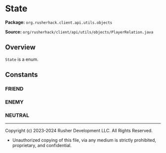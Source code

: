 # State

**Package:** `org.rusherhack.client.api.utils.objects`

**Source:** `org/rusherhack/client/api/utils/objects/PlayerRelation.java`

## Overview

`State` is a enum.

## Constants

### FRIEND

### ENEMY

### NEUTRAL

---

Copyright (c) 2023-2024 Rusher Development LLC. All Rights Reserved.
* Unauthorized copying of this file, via any medium is strictly prohibited, proprietary, and confidential.
